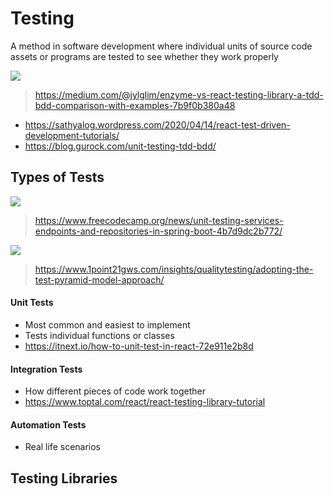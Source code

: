 # Testing
A method in software development where individual units of source code assets or programs are tested to see whether they work properly

<img src="https://miro.medium.com/max/638/0*74Xfdpuqz8gDMcVI">

> https://medium.com/@jylglim/enzyme-vs-react-testing-library-a-tdd-bdd-comparison-with-examples-7b9f0b380a48

* https://sathyalog.wordpress.com/2020/04/14/react-test-driven-development-tutorials/
* https://blog.gurock.com/unit-testing-tdd-bdd/

## Types of Tests
<img src="https://cdn-media-1.freecodecamp.org/images/1*aH_ifsVI0cI5P5Guu1X1CQ.jpeg">

> https://www.freecodecamp.org/news/unit-testing-services-endpoints-and-repositories-in-spring-boot-4b7d9dc2b772/

<img src="https://www.softwaretestingnews.co.uk/wp-content/uploads/2018/07/Screen-Shot-2018-07-04-at-10.35.26.png">

> https://www.1point21gws.com/insights/qualitytesting/adopting-the-test-pyramid-model-approach/

#### Unit Tests
* Most common and easiest to implement
* Tests individual functions or classes
* https://itnext.io/how-to-unit-test-in-react-72e911e2b8d

#### Integration Tests
* How different pieces of code work together
* https://www.toptal.com/react/react-testing-library-tutorial

#### Automation Tests
* Real life scenarios

## Testing Libraries
